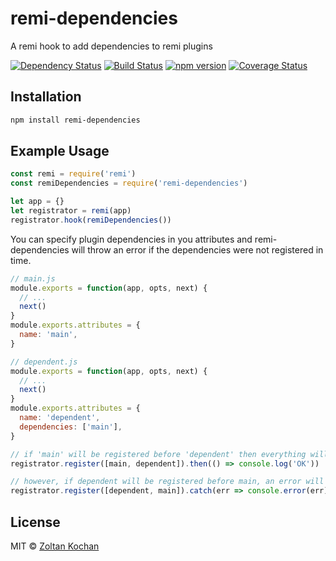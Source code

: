 # remi-dependencies

A remi hook to add dependencies to remi plugins

[![Dependency Status](https://david-dm.org/remijs/remi-dependencies/status.svg?style=flat)](https://david-dm.org/remijs/remi-dependencies)
[![Build Status](https://travis-ci.org/remijs/remi-dependencies.svg?branch=master)](https://travis-ci.org/remijs/remi-dependencies)
[![npm version](https://badge.fury.io/js/remi-dependencies.svg)](http://badge.fury.io/js/remi-dependencies)
[![Coverage Status](https://coveralls.io/repos/remijs/remi-dependencies/badge.svg?branch=master&service=github)](https://coveralls.io/github/remijs/remi-dependencies?branch=master)


## Installation

``` sh
npm install remi-dependencies
```


## Example Usage

``` js
const remi = require('remi')
const remiDependencies = require('remi-dependencies')

let app = {}
let registrator = remi(app)
registrator.hook(remiDependencies())
```

You can specify plugin dependencies in you attributes and remi-dependencies
will throw an error if the dependencies were not registered in time.

``` js
// main.js
module.exports = function(app, opts, next) {
  // ...
  next()
}
module.exports.attributes = {
  name: 'main',
}

// dependent.js
module.exports = function(app, opts, next) {
  // ...
  next()
}
module.exports.attributes = {
  name: 'dependent',
  dependencies: ['main'],
}

// if 'main' will be registered before 'dependent' then everything will be OK
registrator.register([main, dependent]).then(() => console.log('OK'))

// however, if dependent will be registered before main, an error will be thrown
registrator.register([dependent, main]).catch(err => console.error(err))
```


## License

MIT © [Zoltan Kochan](https://github.com/zkochan)
